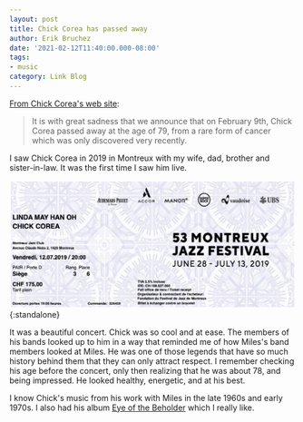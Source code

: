 ```yaml
---
layout: post
title: Chick Corea has passed away
author: Erik Bruchez
date: '2021-02-12T11:40:00.000-08:00'
tags:
- music
category: Link Blog
---
```


[From Chick Corea's web site](https://chickcorea.com/):

> It is with great sadness that we announce that on February 9th, Chick Corea passed away at the age of 79, from a rare form of cancer which was only discovered very recently.

I saw Chick Corea in 2019 in Montreux with my wife, dad, brother and sister-in-law. It was the first time I saw him live.

![Montreux Jazz Festival Chick Corea concert ticket](/assets/posts/chick-corea/chick-corea-montreux-ticket.jpg){:standalone}

It was a beautiful concert. Chick was so cool and at ease. The members of his bands looked up to him in a way that reminded me of how Miles's band members looked at Miles. He was one of those legends that have so much history behind them that they can only attract respect. I remember checking his age before the concert, only then realizing that he was about 78, and being impressed. He looked healthy, energetic, and at his best.

I know Chick's music from his work with Miles in the late 1960s and early 1970s. I also had his album [Eye of the Beholder](https://en.wikipedia.org/wiki/Eye_of_the_Beholder_(album)) which I really like.

